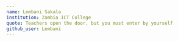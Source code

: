 ```yaml
---
name: Lembani Sakala
institution: Zambia ICT College
quote: Teachers open the door, but you must enter by yourself
github_user: Lembani
---
```

